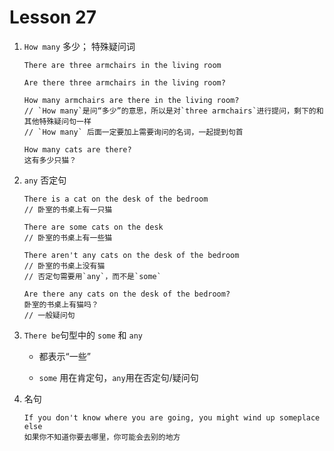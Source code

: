 # Lesson 27

1. `How many` 多少； 特殊疑问词

   ```
   There are three armchairs in the living room

   Are there three armchairs in the living room?

   How many armchairs are there in the living room?
   // `How many`是问“多少”的意思，所以是对`three armchairs`进行提问，剩下的和其他特殊疑问句一样
   // `How many` 后面一定要加上需要询问的名词，一起提到句首

   How many cats are there?
   这有多少只猫？
   ```

2. `any` 否定句

   ```
   There is a cat on the desk of the bedroom
   // 卧室的书桌上有一只猫

   There are some cats on the desk
   // 卧室的书桌上有一些猫

   There aren't any cats on the desk of the bedroom
   // 卧室的书桌上没有猫
   // 否定句需要用`any`，而不是`some`

   Are there any cats on the desk of the bedroom?
   卧室的书桌上有猫吗？
   // 一般疑问句

   ```

3. `There be`句型中的 `some` 和 `any`

   - 都表示“一些”

   - `some` 用在肯定句，`any`用在否定句/疑问句

4. 名句

   ```
   If you don't know where you are going, you might wind up someplace else
   如果你不知道你要去哪里，你可能会去别的地方
   ```
